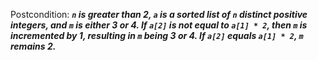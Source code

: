 Postcondition: ***`n` is greater than 2, `a` is a sorted list of `n` distinct positive integers, and `m` is either 3 or 4. If `a[2]` is not equal to `a[1] * 2`, then `m` is incremented by 1, resulting in `m` being 3 or 4. If `a[2]` equals `a[1] * 2`, `m` remains 2.***